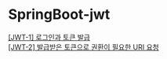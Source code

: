 # SpringBoot-jwt

[[JWT-1] 로그인과 토큰 발급](https://velog.io/@solchan/Spring-Security-%EB%A1%9C%EA%B7%B8%EC%9D%B8%EA%B3%BC-JWT%ED%86%A0%ED%81%B0-%EB%B0%9C%EA%B8%89)  
[[JWT-2] 발급받은 토큰으로 권환이 필요한 URI 요청](https://velog.io/@solchan/Spring-Security-%EB%B0%9C%EA%B8%89%EB%B0%9B%EC%9D%80-JWT%EB%A1%9C-%EC%9A%94%EC%B2%AD%ED%95%98%EA%B8%B0)
